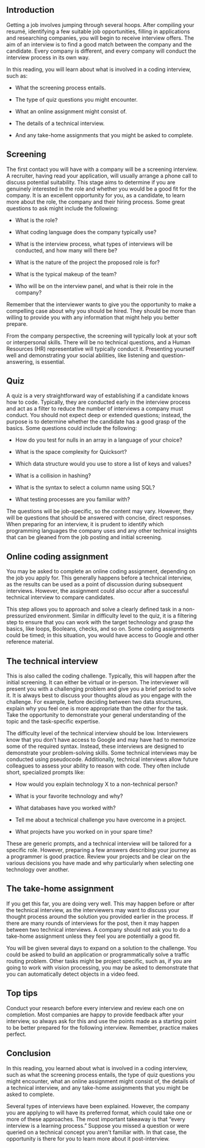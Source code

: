 ## Introduction

Getting a job involves jumping through several hoops. After compiling your resumé, identifying a few suitable job opportunities, filling in applications and researching companies, you will begin to receive interview offers. The aim of an interview is to find a good match between the company and the candidate. Every company is different, and every company will conduct the interview process in its own way. 

In this reading, you will learn about what is involved in a coding interview, such as:

- What the screening process entails.
    
- The type of quiz questions you might encounter.
    
- What an online assignment might consist of.
    
- The details of a technical interview.
    
- And any take-home assignments that you might be asked to complete.
    

## Screening

The first contact you will have with a company will be a screening interview. A recruiter, having read your application, will usually arrange a phone call to discuss potential suitability. This stage aims to determine if you are genuinely interested in the role and whether you would be a good fit for the company. It is an excellent opportunity for you, as a candidate, to learn more about the role, the company and their hiring process. Some great questions to ask might include the following:

- What is the role?
    
- What coding language does the company typically use?
    
- What is the interview process, what types of interviews will be conducted, and how many will there be?
    
- What is the nature of the project the proposed role is for?
    
- What is the typical makeup of the team?
    
- Who will be on the interview panel, and what is their role in the company?
    

Remember that the interviewer wants to give you the opportunity to make a compelling case about why you should be hired. They should be more than willing to provide you with any information that might help you better prepare.

From the company perspective, the screening will typically look at your soft or interpersonal skills. There will be no technical questions, and a Human Resources (HR) representative will typically conduct it. Presenting yourself well and demonstrating your social abilities, like listening and question-answering, is essential. 

## Quiz

A quiz is a very straightforward way of establishing if a candidate knows how to code. Typically, they are conducted early in the interview process and act as a filter to reduce the number of interviews a company must conduct. You should not expect deep or extended questions; instead, the purpose is to determine whether the candidate has a good grasp of the basics. Some questions could include the following:

- How do you test for nulls in an array in a language of your choice?
    
- What is the space complexity for Quicksort?
    
- Which data structure would you use to store a list of keys and values?
    
- What is a collision in hashing?
    
- What is the syntax to select a column name using SQL?
    
- What testing processes are you familiar with?
    

The questions will be job-specific, so the content may vary. However, they will be questions that should be answered with concise, direct responses. When preparing for an interview, it is prudent to identify which programming languages the company uses and any other technical insights that can be gleaned from the job posting and initial screening.

## Online coding assignment

You may be asked to complete an online coding assignment, depending on the job you apply for. This generally happens before a technical interview, as the results can be used as a point of discussion during subsequent interviews. However, the assignment could also occur after a successful technical interview to compare candidates.

This step allows you to approach and solve a clearly defined task in a non-pressurized environment. Similar in difficulty level to the quiz, it is a filtering step to ensure that you can work with the target technology and grasp the basics, like loops, Booleans, checks, and so on. Some coding assignments could be timed; in this situation, you would have access to Google and other reference material.

## The technical interview

This is also called the coding challenge. Typically, this will happen after the initial screening. It can either be virtual or in-person. The interviewer will present you with a challenging problem and give you a brief period to solve it. It is always best to discuss your thoughts aloud as you engage with the challenge. For example, before deciding between two data structures, explain why you feel one is more appropriate than the other for the task. Take the opportunity to demonstrate your general understanding of the topic and the task-specific expertise.

The difficulty level of the technical interview should be low. Interviewers know that you don't have access to Google and may have had to memorize some of the required syntax. Instead, these interviews are designed to demonstrate your problem-solving skills. Some technical interviews may be conducted using pseudocode. Additionally, technical interviews allow future colleagues to assess your ability to reason with code. They often include short, specialized prompts like:

- How would you explain technology X to a non-technical person?
    
- What is your favorite technology and why?
    
- What databases have you worked with?
    
- Tell me about a technical challenge you have overcome in a project.
    
- What projects have you worked on in your spare time?
    

These are generic prompts, and a technical interview will be tailored for a specific role. However, preparing a few answers describing your journey as a programmer is good practice. Review your projects and be clear on the various decisions you have made and why particularly when selecting one technology over another.

## The take-home assignment

If you get this far, you are doing very well. This may happen before or after the technical interview, as the interviewers may want to discuss your thought process around the solution you provided earlier in the process. If there are many rounds of interviews for the post, then it may happen between two technical interviews. A company should not ask you to do a take-home assignment unless they feel you are potentially a good fit.

You will be given several days to expand on a solution to the challenge. You could be asked to build an application or programmatically solve a traffic routing problem. Other tasks might be project specific, such as, if you are going to work with vision processing, you may be asked to demonstrate that you can automatically detect objects in a video feed.

## Top tips

Conduct your research before every interview and review each one on completion. Most companies are happy to provide feedback after your interview, so always ask for this and use the points made as a starting point to be better prepared for the following interview. Remember, practice makes perfect.

## Conclusion

In this reading, you learned about what is involved in a coding interview, such as what the screening process entails, the type of quiz questions you might encounter, what an online assignment might consist of, the details of a technical interview, and any take-home assignments that you might be asked to complete.

Several types of interviews have been explained. However, the company you are applying to will have its preferred format, which could take one or more of these approaches. The most important takeaway is that “every interview is a learning process.” Suppose you missed a question or were queried on a technical concept you aren't familiar with. In that case, the opportunity is there for you to learn more about it post-interview.
